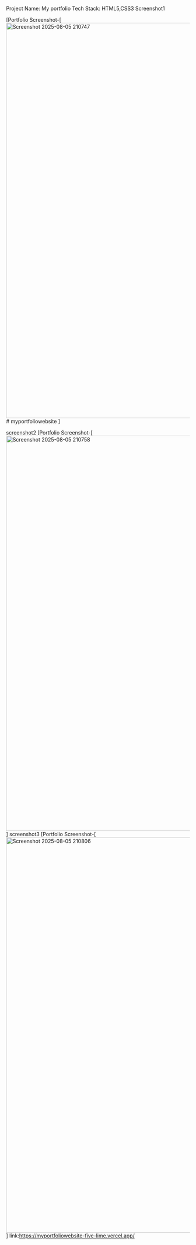 Project Name: My portfolio
Tech Stack: HTML5,CSS3
Screenshot1

[Portfolio Screenshot-[<img width="1920" height="1080" alt="Screenshot 2025-08-05 210747" src="https://github.com/user-attachments/assets/2599c391-edf8-4d4d-aab4-36604b0750e9" /># myportfoliowebsite
]

screenshot2
[Portfolio Screenshot-[<img width="1920" height="1080" alt="Screenshot 2025-08-05 210758" src="https://github.com/user-attachments/assets/24bab4cf-18e6-475b-bf46-b731b1a86a3b" />
]
screenshot3
[Portfolio Screenshot-[<img width="1920" height="1080" alt="Screenshot 2025-08-05 210806" src="https://github.com/user-attachments/assets/a5171d88-78eb-4957-a585-24030a49a1e4" />
]
link:https://myportfoliowebsite-five-lime.vercel.app/
